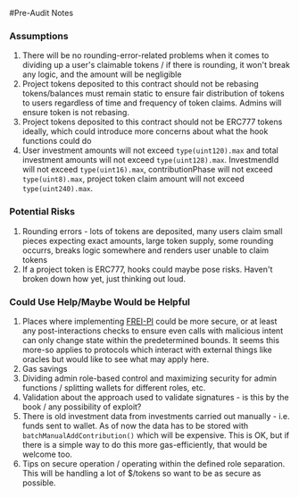 #Pre-Audit Notes

### Assumptions
1. There will be no rounding-error-related problems when it comes to dividing up a user's claimable tokens / if there is rounding, it won't break any logic, and the amount will be negligible
2. Project tokens deposited to this contract should not be rebasing tokens/balances must remain static to ensure fair distribution of tokens to users regardless of time and frequency of token claims. Admins will ensure token is not rebasing.
3. Project tokens deposited to this contract should not be ERC777 tokens ideally, which could introduce more concerns about what the hook functions could do
4. User investment amounts will not exceed `type(uint120).max` and total investment amounts will not exceed `type(uint128).max`. InvestmendId will not exceed `type(uint16).max`, contributionPhase will not exceed `type(uint8).max`, project token claim amount will not exceed `type(uint240).max`.

### Potential Risks
1. Rounding errors - lots of tokens are deposited, many users claim small pieces expecting exact amounts, large token supply, some rounding occurrs, breaks logic somewhere and renders user unable to claim tokens
2. If a project token is ERC777, hooks could maybe pose risks. Haven't broken down how yet, just thinking out loud.

### Could Use Help/Maybe Would be Helpful
1. Places where implementing [FREI-PI](https://www.nascent.xyz/idea/youre-writing-require-statements-wrong) could be more secure, or at least any post-interactions checks to ensure even calls with malicious intent can only change state within the predetermined bounds. It seems this more-so applies to protocols which interact with external things like oracles but would like to see what may apply here.
2. Gas savings
3. Dividing admin role-based control and maximizing security for admin functions / splitting wallets for different roles, etc.
4. Validation about the approach used to validate signatures - is this by the book / any possibility of exploit?
5. There is old investment data from investments carried out manually - i.e. funds sent to wallet. As of now the data has to be stored with `batchManualAddContribution()` which will be expensive. This is OK, but if there is a simple way to do this more gas-efficiently, that would be welcome too.
6. Tips on secure operation / operating within the defined role separation. This will be handling a lot of $/tokens so want to be as secure as possible.